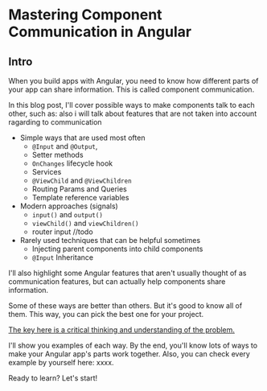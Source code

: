 # Mastering Component Communication in Angular

## Intro
When you build apps with Angular, you need to know how different
parts of your app can share information. This is called component
communication. 

In this blog post, I'll cover possible ways to make 
components talk to each other, such as: also i will talk about 
features that are not taken into account ragarding to communication 

- Simple ways that are used most often
  - `@Input` and `@Output`, 
  - Setter methods
  - `OnChanges` lifecycle hook
  - Services
  - `@ViewChild` and `@ViewChildren`
  - Routing Params and Queries
  - Template reference variables
- Modern approaches (signals)
  - `input()` and `output()`
  - `viewChild()` and `viewChildren()`
  - router input //todo
- Rarely used techniques that can be helpful sometimes
  - Injecting parent components into child components
  - `@Input` Inheritance

I'll also highlight some Angular features that aren't usually 
thought of as communication features, but can actually help components 
share information.

Some of these ways are better than others. But it's good to know all
of them. This way, you can pick the best one for your project.

<u>The key here is a critical thinking and understanding of the problem.</u>

I'll show you examples of each way. By the end, you'll know lots of
ways to make your Angular app's parts work together. Also, you can
check every example by yourself here: xxxx<link to github and live demo>.

Ready to learn? Let's start!
